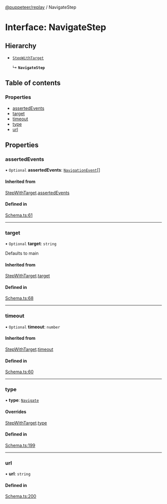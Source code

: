 [@puppeteer/replay](../README.md) / NavigateStep

# Interface: NavigateStep

## Hierarchy

- [`StepWithTarget`](Schema.StepWithTarget.md)

  ↳ **`NavigateStep`**

## Table of contents

### Properties

- [assertedEvents](NavigateStep.md#assertedevents)
- [target](NavigateStep.md#target)
- [timeout](NavigateStep.md#timeout)
- [type](NavigateStep.md#type)
- [url](NavigateStep.md#url)

## Properties

### assertedEvents

• `Optional` **assertedEvents**: [`NavigationEvent`](Schema.NavigationEvent.md)[]

#### Inherited from

[StepWithTarget](Schema.StepWithTarget.md).[assertedEvents](Schema.StepWithTarget.md#assertedevents)

#### Defined in

[Schema.ts:61](https://github.com/puppeteer/replay/blob/main/src/Schema.ts#L61)

---

### target

• `Optional` **target**: `string`

Defaults to main

#### Inherited from

[StepWithTarget](Schema.StepWithTarget.md).[target](Schema.StepWithTarget.md#target)

#### Defined in

[Schema.ts:68](https://github.com/puppeteer/replay/blob/main/src/Schema.ts#L68)

---

### timeout

• `Optional` **timeout**: `number`

#### Inherited from

[StepWithTarget](Schema.StepWithTarget.md).[timeout](Schema.StepWithTarget.md#timeout)

#### Defined in

[Schema.ts:60](https://github.com/puppeteer/replay/blob/main/src/Schema.ts#L60)

---

### type

• **type**: [`Navigate`](../enums/Schema.StepType.md#navigate)

#### Overrides

[StepWithTarget](Schema.StepWithTarget.md).[type](Schema.StepWithTarget.md#type)

#### Defined in

[Schema.ts:199](https://github.com/puppeteer/replay/blob/main/src/Schema.ts#L199)

---

### url

• **url**: `string`

#### Defined in

[Schema.ts:200](https://github.com/puppeteer/replay/blob/main/src/Schema.ts#L200)
